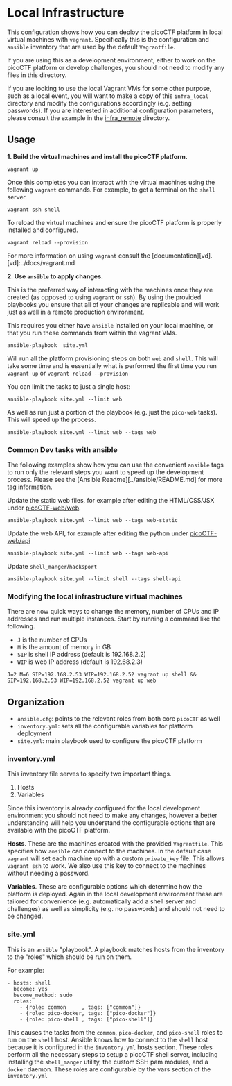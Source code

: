 # Local Infrastructure

This configuration shows how you can deploy the picoCTF platform in local
virtual machines with `vagrant`. Specifically this is the configuration and
`ansible` inventory that are used by the default `Vagrantfile`.

If you are using this as a development environment, either to work on the
picoCTF platform or develop challenges, you should not need to modify any files
in this directory.

If you are looking to use the local Vagrant VMs for some other purpose, such as
a local event, you will want to make a copy of this `infra_local` directory and
modify the configurations accordingly (e.g. setting passwords). If you are
interested in additional configuration parameters, please consult the example in
the [infra_remote][ir] directory.

[ir]:../infra_remote

## Usage

**1. Build the virtual machines and install the picoCTF platform.**

```
vagrant up
```

Once this completes you can interact with the virtual machines using the
following `vagrant` commands. For example, to get a terminal on the `shell`
server.

```
vagrant ssh shell
```

To reload the virtual machines and ensure the picoCTF platform is properly
installed and configured.

```
vagrant reload --provision
```

For more information on using `vagrant` consult the [documentation][vd]. 
[vd]:../docs/vagrant.md

**2. Use `ansible` to apply changes.**

This is the preferred way of interacting with the machines once they are created
(as opposed to using `vagrant` or `ssh`). By using the provided playbooks you
ensure that all of your changes are replicable and will work just as well in
a remote production environment.

This requires you either have `ansible` installed on your local machine, or that
you run these commands from within the vagrant VMs. 

```
ansible-playbook  site.yml
```

Will run all the platform provisioning steps on both `web` and `shell`. This
will take some time and is essentially what is performed the first time you run
`vagrant up` or `vagrant reload --provision`

You can limit the tasks to just a single host:

```
ansible-playbook site.yml --limit web
```

As well as run just a portion of the playbook (e.g. just the `pico-web` tasks).
This will speed up the process.

```
ansible-playbook site.yml --limit web --tags web
```

### Common Dev tasks with ansible

The following examples show how you can use the convenient `ansible` tags to run
only the relevant steps you want to speed up the development process. Please see
the [Ansible Readme][../ansible/README.md] for more tag information.

Update the static web files, for example after editing the HTML/CSS/JSX under
[picoCTF-web/web][web].

```
ansible-playbook site.yml --limit web --tags web-static
```

Update the web API, for example after editing the python under
[picoCTF-web/api][api]

```
ansible-playbook site.yml --limit web --tags web-api
```

Update `shell_manger`/`hacksport`

```
ansible-playbook site.yml --limit shell --tags shell-api
```

[web]:../picoCTF-web/web/
[api]:../picoCTF-web/api/

### Modifying the local infrastructure virtual machines

There are now quick ways to change the memory, number of CPUs and IP addresses
and run multiple instances. Start by running a command like the following.

- `J` is the number of CPUs
- `M` is the amount of memory in GB
- `SIP` is shell IP address (default is 192.168.2.2)
- `WIP` is web IP address (default is 192.68.2.3)

```
J=2 M=6 SIP=192.168.2.53 WIP=192.168.2.52 vagrant up shell && SIP=192.168.2.53 WIP=192.168.2.52 vagrant up web
```

## Organization

- `ansible.cfg`: points to the relevant roles from both core `picoCTF` as well
- `inventory.yml`: sets all the configurable variables for platform deployment
- `site.yml`: main playbook used to configure the picoCTF platform

### inventory.yml

This inventory file serves to specify two important things.

1. Hosts
2. Variables

Since this inventory is already configured for the local development environment
you should not need to make any changes, however a better understanding will
help you understand the configurable options that are available with the picoCTF
platform.

**Hosts**. These are the machines created with the provided `Vagrantfile`. This
specifies how `ansible` can connect to the machines. In the default case
`vagrant` will set each machine up with a custom `private_key` file. This allows
`vagrant ssh` to work. We also use this key to connect to the machines without
needing a password.

**Variables**. These are configurable options which determine how the platform
is deployed. Again in the local development environment these are tailored for
convenience (e.g. automatically add a shell server and challenges) as well as
simplicity (e.g. no passwords) and should not need to be changed.

### site.yml

This is an `ansible` "playbook". A playbook  matches hosts from the inventory to
the "roles" which should be run on them.

For example:

```
- hosts: shell
  become: yes
  become_method: sudo
  roles:
    - {role: common     , tags: ["common"]}
    - {role: pico-docker, tags: ["pico-docker"]}
    - {role: pico-shell , tags: ["pico-shell"]}
```

This causes the tasks from the `common`, `pico-docker`, and `pico-shell` roles
to run on the `shell` host. Ansible knows how to connect to the `shell` host
because it is configured in the `inventory.yml` hosts section. These roles
perform all the necessary steps to setup a picoCTF shell server, including
installing the `shell_manger` utility, the custom SSH pam modules, and
a `docker` daemon. These roles are configurable by the vars section of the
`inventory.yml`
